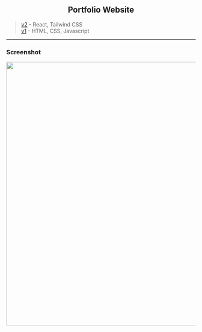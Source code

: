 <h2 align="center">Portfolio Website</h2>

> <a href="https://daridis.com">v2</a> - React, Tailwind CSS
> </br>
> <a href="https://nikosdaridis.github.io/v1">v1</a> - HTML, CSS, Javascript

---

### Screenshot

<a href="https://daridis.com"><img width="700" alt="" src=https://github.com/nikosdaridis/nikosdaridis.github.io/raw/main/Screenshot.jpghttps://github.com/nikosdaridis/nikosdaridis.github.io/raw/main/v2/public/Portfolio/Portfolio.jpg></a>
